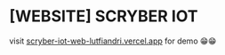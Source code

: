 # [WEBSITE] SCRYBER IOT

visit [scryber-iot-web-lutfiandri.vercel.app](https://scryber-iot-web-lutfiandri.vercel.app/) for demo 😁😁
